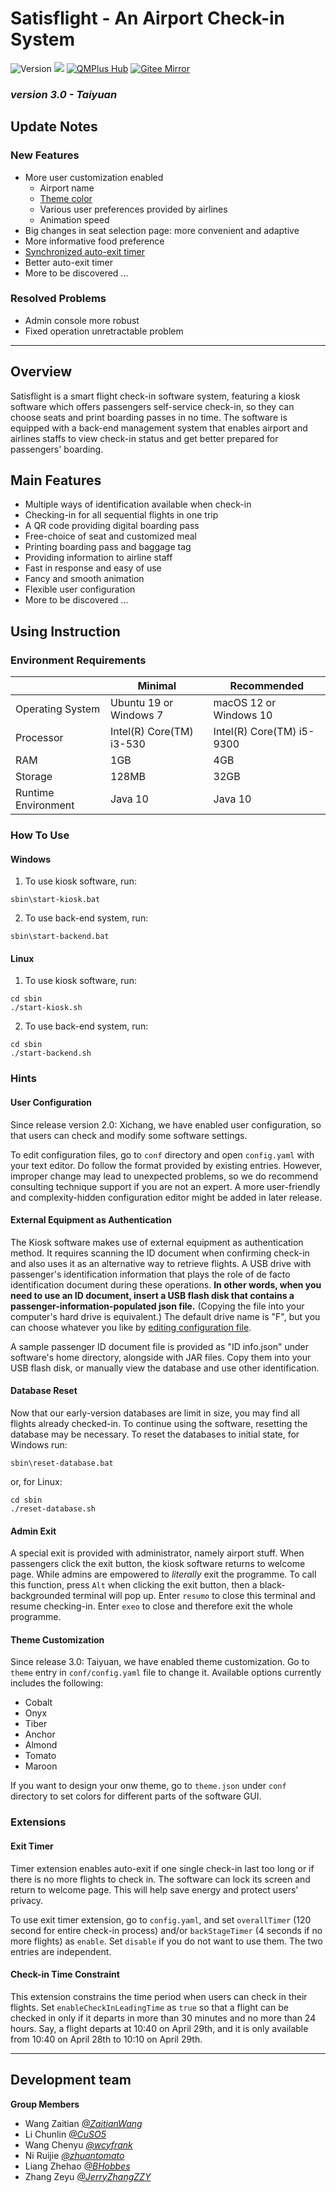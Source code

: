 # Satisflight - An Airport Check-in System


![Version](https://img.shields.io/badge/Version-3.0-green)
![](https://img.shields.io/github/repo-size/JerryZhangZZY/EBU6304-2021-Software-Engineering-Group-111)
[![QMPlus Hub](https://img.shields.io/badge/QMPlus%20Hub-here-orange)](https://hub.qmplus.qmul.ac.uk/group/ebu6304-2022-software-engin-35)
[![Gitee Mirror](https://img.shields.io/badge/Gitee%20Mirror-here-red)](https://gitee.com/jerryzhangzzy/EBU6304-2021-Software-Engineering-Group-111)

### *version 3.0 - Taiyuan*

## Update Notes

### New Features

- More user customization enabled
    - Airport name
    - [Theme color](#Theme-Customization)
    - Various user preferences provided by airlines
    - Animation speed
- Big changes in seat selection page: more convenient and adaptive
- More informative food preference
- [Synchronized auto-exit timer](#Exit-Timer)
- Better auto-exit timer
- More to be discovered ...

### Resolved Problems

- Admin console more robust
- Fixed operation unretractable problem

---

## Overview

Satisflight is a smart flight check-in software system, featuring a kiosk software which offers passengers self-service check-in, so they can choose seats and print boarding passes in no time. The software is equipped with a back-end management system that enables airport and airlines staffs to view check-in status and get better prepared for passengers' boarding.

## Main Features

- Multiple ways of identification available when check-in
- Checking-in for all sequential flights in one trip
- A QR code providing digital boarding pass
- Free-choice of seat and customized meal
- Printing boarding pass and baggage tag
- Providing information to airline staff
- Fast in response and easy of use
- Fancy and smooth animation
- Flexible user configuration
- More to be discovered ...

## Using Instruction

### Environment Requirements

|                     | Minimal                  | Recommended               |
|---------------------|--------------------------|---------------------------|
| Operating System    | Ubuntu 19 or Windows 7   | macOS 12 or Windows 10    |
| Processor           | Intel(R) Core(TM) i3-530 | Intel(R) Core(TM) i5-9300 |
| RAM                 | 1GB                      | 4GB                       |
| Storage             | 128MB                    | 32GB                      |
| Runtime Environment | Java 10                  | Java 10                   |

### How To Use

#### Windows

1. To use kiosk software, run:
```shell
sbin\start-kiosk.bat
```
2. To use back-end system, run:
```shell
sbin\start-backend.bat
```

#### Linux

1. To use kiosk software, run:
```shell
cd sbin
./start-kiosk.sh
```
2. To use back-end system, run:
```shell
cd sbin
./start-backend.sh
```

### Hints

#### User Configuration

Since release version 2.0: Xichang, we have enabled user configuration, so that users can check and modify some software settings.

To edit configuration files, go to `conf` directory and open `config.yaml` with your text editor.
Do follow the format provided by existing entries.
However, improper change may lead to unexpected problems, so we do recommend consulting technique support if you are not an expert.
A more user-friendly and complexity-hidden configuration editor might be added in later release.

#### External Equipment as Authentication

The Kiosk software makes use of external equipment as authentication method.
It requires scanning the ID document when confirming check-in and also uses it as an alternative way to retrieve flights.
A USB drive with passenger's identification information that plays the role of de facto identification document during these operations.
**In other words, when you need to use an ID document, insert a USB flash disk that contains a passenger-information-populated json file.**
(Copying the file into your computer's hard drive is equivalent.)
The default drive name is "F", but you can choose whatever you like by [editing configuration file](#User-Configuration).

A sample passenger ID document file is provided as "ID info.json" under software's home directory, alongside with JAR files.
Copy them into your USB flash disk, or manually view the database and use other identification.

#### Database Reset

Now that our early-version databases are limit in size, you may find all flights already checked-in.
To continue using the software, resetting the database may be necessary.
To reset the databases to initial state, for Windows run:
```shell
sbin\reset-database.bat
```
or, for Linux:
```shell
cd sbin
./reset-database.sh
```

#### Admin Exit

A special exit is provided with administrator, namely airport stuff.
When passengers click the exit button, the kiosk software returns to welcome page.
While admins are empowered to *literally* exit the programme.
To call this function, press `Alt` when clicking the exit button, then a black-backgrounded terminal will pop up.
Enter `resumo` to close this terminal and resume checking-in.
Enter `exeo` to close and therefore exit the whole programme.

#### Theme Customization

Since release 3.0: Taiyuan, we have enabled theme customization.
Go to `theme` entry in `conf/config.yaml` file to change it.
Available options currently includes the following:

- Cobalt
- Onyx
- Tiber
- Anchor
- Almond
- Tomato
- Maroon

If you want to design your onw theme, go to `theme.json` under `conf` directory to set colors for different parts of the software GUI.

### Extensions

#### Exit Timer

Timer extension enables auto-exit if one single check-in last too long or if there is no more flights to check in.
The software can lock its screen and return to welcome page.
This will help save energy and protect users' privacy.

To use exit timer extension, go to `config.yaml`, and set `overallTimer` (120 second for entire check-in process) and/or `backStageTimer` (4 seconds if no more flights) as `enable`.
Set `disable` if you do not want to use them.
The two entries are independent.

#### Check-in Time Constraint

This extension constrains the time period when users can check in their flights.
Set `enableCheckInLeadingTime` as `true` so that a flight can be checked in only if it departs in more than 30 minutes and no more than 24 hours.
Say, a flight departs at 10:40 on April 29th, and it is only available from 10:40 on April 28th to 10:10 on April 29th. 

---

## Development team

**Group Members**
- Wang Zaitian [*@ZaitianWang*](https://github.com/ZaitianWang)
- Li Chunlin [*@CuSO5*](https://github.com/CuSO5)
- Wang Chenyu [*@wcyfrank*](https://github.com/wcyfrank)
- Ni Ruijie [*@zhuantomato*](https://github.com/zhuantomato)
- Liang Zhehao [*@BHobbes*](https://github.com/BHobbes)
- Zhang Zeyu [*@JerryZhangZZY*](https://github.com/JerryZhangZZY)

